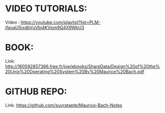 # VIDEO TUTORIALS:
   Video : https://youtube.com/playlist?list=PLM-jfaoaU5ixdbVuVbi4KVpm9Q4X9WkU3

# BOOK:
   Link: http://160592857366.free.fr/joe/ebooks/ShareData/Design%20of%20the%20Unix%20Operating%20System%20By%20Maurice%20Bach.pdf

# GITHUB REPO:
   Link: https://github.com/suvratapte/Maurice-Bach-Notes
